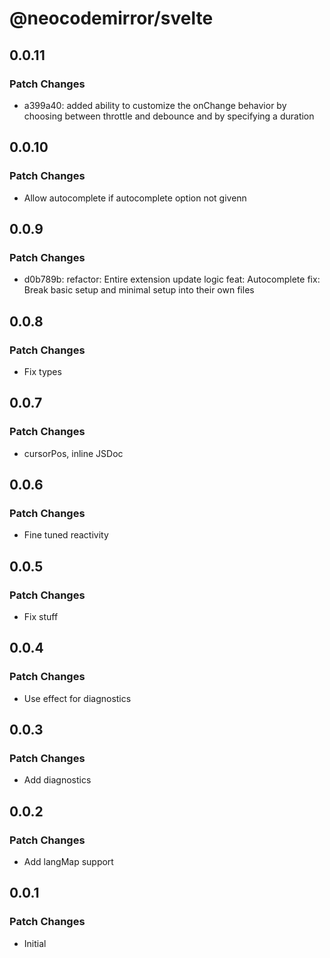 # @neocodemirror/svelte

## 0.0.11

### Patch Changes

- a399a40: added ability to customize the onChange behavior by choosing between throttle and debounce and by specifying a duration

## 0.0.10

### Patch Changes

- Allow autocomplete if autocomplete option not givenn

## 0.0.9

### Patch Changes

- d0b789b: refactor: Entire extension update logic
  feat: Autocomplete
  fix: Break basic setup and minimal setup into their own files

## 0.0.8

### Patch Changes

- Fix types

## 0.0.7

### Patch Changes

- cursorPos, inline JSDoc

## 0.0.6

### Patch Changes

- Fine tuned reactivity

## 0.0.5

### Patch Changes

- Fix stuff

## 0.0.4

### Patch Changes

- Use effect for diagnostics

## 0.0.3

### Patch Changes

- Add diagnostics

## 0.0.2

### Patch Changes

- Add langMap support

## 0.0.1

### Patch Changes

- Initial
